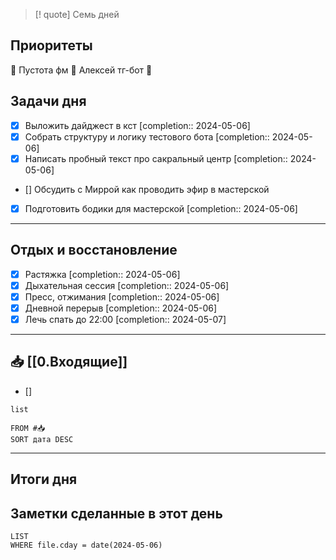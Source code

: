 > [! quote] Семь дней
> 

## Приоритеты
🔴 Пустота фм
🔴 Алексей тг-бот
🔴

## Задачи дня
- [x] Выложить дайджест в кст  [completion:: 2024-05-06]
- [x] Собрать структуру и логику тестового бота  [completion:: 2024-05-06]
- [x] Написать пробный текст про сакральный центр  [completion:: 2024-05-06]
- [] Обсудить с Миррой как проводить эфир в мастерской
- [x] Подготовить бодики для мастерской  [completion:: 2024-05-06]

---
## Отдых и восстановление
- [x] Растяжка  [completion:: 2024-05-06]
- [x] Дыхательная сессия  [completion:: 2024-05-06]
- [x] Пресс, отжимания  [completion:: 2024-05-06]
- [x] Дневной перерыв  [completion:: 2024-05-06]
- [x] Лечь спать до 22:00  [completion:: 2024-05-07]

---
## 📥 [[0.Входящие]]
- [] 



```dataview
list
	
FROM #📥
SORT дата DESC
```


---
## Итоги дня





## Заметки сделанные в этот день
```dataview
LIST
WHERE file.cday = date(2024-05-06)
```

